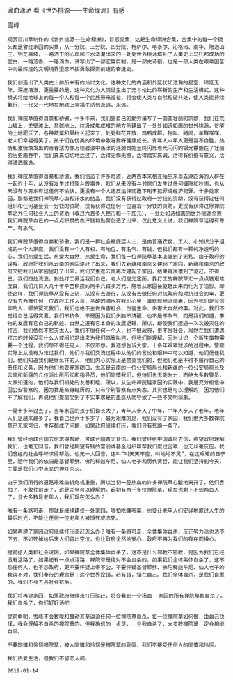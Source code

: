 滴血潇洒 看《世外桃源——生命绿洲》有感

雪峰


    观赏百川草制作的《世外桃源——生命绿洲》，百感交集，这是生命绿洲合集，合集中的每一个镜头都是曾经家园的实景，从一分院、三分院、四分院、格萨尔、喀泰尔、沁格玛、南华、隐逸山庄、到芝麻坡，一路洒下的心血和汗水浇灌出来的一处处世外桃源填补了人类史上乌托邦成功的空白，一路芳香，一路滴血，谱写出了一部宏篇巨制，是一部史诗剧，也是一部人类在艰难困苦中向最辉煌的文明境界坚忍不拔勇敢探索前进的奋进史。

    我们创造出了人类史上前所未有的灿烂文化，这种文化的内涵和外延犹如浩瀚的星空，绵延无际，深邃清澈，更重要的是，这种文化为人类诞生出了无与伦比的崭新的生产和生活模式，这种模式将给地球上的每一个人和每一个民族带来福祉，将会使人类与自然和谐共处，使人类能持续繁衍，一代又一代地在地球上幸福生活到永远，永远。

    我们禅院草值得自豪和骄傲，十多年来，我们靠自己的勤劳谱写了一曲曲壮丽的凯歌，我们在荒山坡上，戈壁滩上、盐碱地上、垃圾成堆成堆的地方创建出了一处处如诗如画的世外桃源，贫瘠的土地肥沃了，各种蔬菜和果树长起来了，处处鲜花开放，鸡鸭成群，狗叫、猪闹，羊群咩咩，老人们幸福得笑了，孩子们在优美的环境中歌呀舞呀健康成长，青年人中年人更是喜不自胜，热情和激情焕发出的青春活力像万顷碧波中荡漾的涟漪自始至终闪烁着光闪闪的银光镶嵌在了壮丽的历史画卷中，我们真真切切地活过了，活得无悔无憾，活得踏实真诚，活得有价值有意义，活得潇洒飘逸。

    我们禅院草值得自豪和骄傲，我们创造了许多奇迹，近两百本来相互陌生来自五湖四海的人群在一起近十年，从没有发生过打架斗殴事件，我们从来没有与邻居们发生过任何嫌隙和吵闹，也从来没有与房东有过任何不愉快，更没有一个人违反法律而造下刑事犯罪或经济犯罪。十多处家园，那都是我们禅院草心血和汗水的结晶，我们没有获得过政府一分钱的资助，没有获得过任何组织和任何基金会一分钱的资助，没有获得过任何一位富翁一分钱的资助，更没有获得过除禅院草之外任何社会人士的资助（收过六百多人民币和一千加元），一处处如诗如画的世外桃源全靠我们禅院草自己的一点点积攒的血汗钱和勤劳创造了出来，仅此意义上说，我们禅院草活得有尊严，有志气。

    我们禅院草值得自豪和骄傲，我们是一群社会最底层人士，是由普通农民、工人、小知识分子组成的一个大家庭，我们没有一个人有权、有地位、有名气、有钱，但我们都有一颗纯净透明的心，我们热爱生活，热爱大自然，热爱生命，我们每一位禅院草基本上做到了无私。由于政府的误解，政府把我们从云南的家园驱赶了出来，我们去新疆和南京又建起了家园，新疆和南京的政府又把我们从家园里赶了出来，我们又重返云南再次建起了家园，结果再次遭到了驱赶，不得已，我们四处流浪，到处打工养活我们自己，老人们居无定所，靠打工的禅院草汇一点点钱艰难度日，我们几百人几十年辛苦积攒的两千六百多万元，随着从家园被驱赶出来而化为了泡影。即使这样，我们禅院草从没有上访，从没有去游行，从没有去做任何对抗政府和对抗社会的事，更没有去为难任何一位政府工作人员，辛酸的泪水在我们心里一直默默地流淌着，因为我们是有信仰的人，哪怕冤死我们，我们也绝不去做伤害社会、伤害生命、伤害大自然的事。对此，我们不觉得自己活得窝囊，我们不抗争，不是因为我们头脑不清醒，也不是不争气，而是我们知道，事物的发展有它自己的轨迹，自然之道有它本身的发展逻辑，所以，即使我们遭遇一次次毁灭性的打击，我们依然不怨天尤人，我们不恨任何一个人，也不恨政府，更不恨社会，虽然在我们遭遇打击的时候没有什么人或组织站出来为我们鸣冤叫屈，但我们能理解，因为认识一个新生事物需要一个过程，我们怨不得任何人，不仅不怨，我还想告诉大家，十多年艰难跋涉的过程中，警察实际上从没有为难过我们，他们与我们交流过程中从他们的言论和眼神中可以知道，他们信任我们，他们知道我们是什么样的人，他们内心实际上是赞美我们的，但他们也是不得不履行自己的责任和义务，因为他们也要养家糊口，尤其是云南的一位公安局局长和新疆的一位公安局局长及云南和新疆的几位派出所所长和指导员，他们同情我们，但他们也无能为力，而绝大多数警员，大家知道的，他们与我们相处的友善和睦，所以，从生命禅院建家园的实践中，我是充分相信中国公安警察的，因为我是亲身经历的，只有个别警察有点失态，其实也是可以理解的，因为他们不了解我们，再说他们提前受到了不实事求是的蛊惑从而导致了一些不文明现象。

    一晃十多年过去了，当年家园的孩子们都长大了，青年人步入了中年，中年人步入了老年，老年人们是越来越多了，我自己也六十多岁了，最为艰难的是，我们没有了家园，我们绝大多数禅院草已无家可归，生存都成了问题，如果政府继续打压，我们只有死路一条了。

    我们曾经给联合国去信求得帮助，可联合国杳无音讯。我们曾经给中国政府去信，希望政府理解我们，也毫无回音。我们曾经期望有钱的富翁或基金组织帮帮我们度过困难，也无丝毫反应。我们曾经向社会呼吁求得帮助，也无一人回音，这叫“叫天天不应，叫地地不灵”，在这艰难的日子里，陪伴我们的依旧是基督耶稣、佛陀释迦牟尼、仙人老子和历代贤哲，能让我们坚持到今天，主要是我们心中点亮的神灯未灭。

    由于我们所行的道路艰难曲折危机重重，所以当初一腔热血的许多禅院草心酸地离开了，他们害怕了，不敢往前走了，这是完全可以理解的。起初有两千多位禅院草，现在也剩下不到两百人了，且大多数是老年人，我们现在怎么办？

    唯有一条路可走，那就是继续建设一处家园，哪怕吃糠咽菜，也要让老年人们安详地度过人生的最后时光，不能让任何一位老年人被饿死或冻死。

    如果再建了家园政府继续打压驱赶怎么办？唯有一条路可走，全体集体自杀，反正努力活也活不下去，不如死掉给后来人们留出空位，也让政府全然地安心，政府不再为我们的存在而操心。

    提前给人类和社会说明，如果禅院草全体集体自杀了，这不是什么邪教不邪教，是因为我们已经没有活路了，如果还有一点点活路，禅院草是绝对不会自杀的。如果我们全体集体自杀了，这不怨任何人，也不怨政府，更不要怀疑上帝不公，不要怀疑基督耶稣、佛陀释迦牟尼、仙人老子的教诲不对，我们奉行的理念是：这个世界没错，若有错，错在自己。我们全体自杀，是我们自愿的，我们不会去与社会抗争。

    我们将再建家园，如果政府继续来打压驱赶，将会看到一个场面——家园的所有禅院草都自杀了。我们自杀了，你们好好活吧！

    提前申明，雪峰不会教唆和鼓动甚至逼迫任何一位禅院草自杀，每一位禅院草如何做，由自己抉择，我会理解不自杀的禅院草的。但我确信的一点是，一旦我自杀了，大多数禅院草一定会相继自杀。

    不要同情和怜悯禅院草，被人同情和怜悯是禅院草的耻辱，我们不接受任何人的同情和怜悯。

    我们热爱生活，但我们不留恋人间。

    2019-01-14




